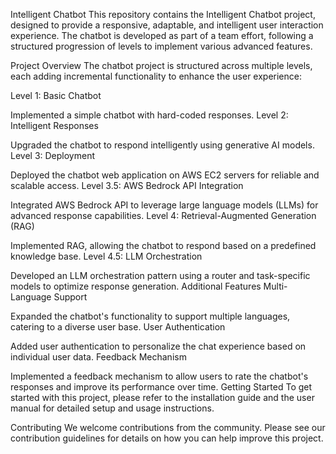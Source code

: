 
Intelligent Chatbot
This repository contains the Intelligent Chatbot project, designed to provide a responsive, adaptable, and intelligent user interaction experience. The chatbot is developed as part of a team effort, following a structured progression of levels to implement various advanced features.

Project Overview
The chatbot project is structured across multiple levels, each adding incremental functionality to enhance the user experience:

Level 1: Basic Chatbot

Implemented a simple chatbot with hard-coded responses.
Level 2: Intelligent Responses

Upgraded the chatbot to respond intelligently using generative AI models.
Level 3: Deployment

Deployed the chatbot web application on AWS EC2 servers for reliable and scalable access.
Level 3.5: AWS Bedrock API Integration

Integrated AWS Bedrock API to leverage large language models (LLMs) for advanced response capabilities.
Level 4: Retrieval-Augmented Generation (RAG)

Implemented RAG, allowing the chatbot to respond based on a predefined knowledge base.
Level 4.5: LLM Orchestration

Developed an LLM orchestration pattern using a router and task-specific models to optimize response generation.
Additional Features
Multi-Language Support

Expanded the chatbot's functionality to support multiple languages, catering to a diverse user base.
User Authentication

Added user authentication to personalize the chat experience based on individual user data.
Feedback Mechanism

Implemented a feedback mechanism to allow users to rate the chatbot's responses and improve its performance over time.
Getting Started
To get started with this project, please refer to the installation guide and the user manual for detailed setup and usage instructions.

Contributing
We welcome contributions from the community. Please see our contribution guidelines for details on how you can help improve this project.

